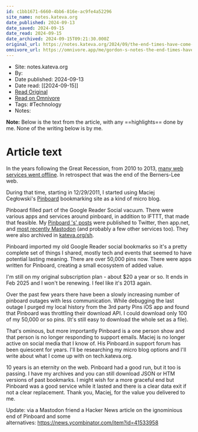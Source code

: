 ```yaml
---
id: c1bb1671-6660-4bb6-816e-ac9fe4a52296
site_name: notes.kateva.org
date_published: 2024-09-13
date_saved: 2024-09-15
date_read: 2024-09-15
date_archived: 2024-09-15T09:21:30.000Z
original_url: https://notes.kateva.org/2024/09/the-end-times-have-come-for-pinboardin.html
omnivore_url: https://omnivore.app/me/gordon-s-notes-the-end-times-have-come-for-the-pinboard-in-bookm-191f4fc7986
---
```


 - Site: notes.kateva.org
 - By: 
 - Date published: 2024-09-13
 - Date read: [[2024-09-15]]
 - [Read Original](https://notes.kateva.org/2024/09/the-end-times-have-come-for-pinboardin.html)
 - [Read on Omnivore](https://omnivore.app/me/gordon-s-notes-the-end-times-have-come-for-the-pinboard-in-bookm-191f4fc7986)
 - Tags:  #Technology 
 - Notes: 

**Note:** Below is the text from the article, with any ==highlights== done by me. None of the writing below is by me.

# Article text
<DIV id="readability-content"><DIV data-omnivore-anchor-idx="1" class="page" id="readability-page-1"><div data-omnivore-anchor-idx="2" id="Blog1" data-version="1" itemprop="blogPost" itemscope="itemscope" itemtype="http://schema.org/BlogPosting">
<meta data-omnivore-anchor-idx="3" content="5587346" itemprop="blogId">
<meta data-omnivore-anchor-idx="4" content="8877579624898161617" itemprop="postId">


<div data-omnivore-anchor-idx="5" id="post-body-8877579624898161617" itemprop="description articleBody">
<p data-omnivore-anchor-idx="6">In the years following the Great Recession, from 2010 to 2013, <a data-omnivore-anchor-idx="7" href="https://notes.kateva.org/2013/04/the-net-is-forest-it-has-fires.html">many web services went offline</a>. In retrospect that was the end of the Berners-Lee web.</p><p data-omnivore-anchor-idx="8">During that time, starting in 12/29/2011, I started using Maciej Cegłowski's&nbsp;<a data-omnivore-anchor-idx="9" href="http://pinboard.in/">Pinboard</a>&nbsp;bookmarking site as a kind of micro blog.&nbsp;</p><p data-omnivore-anchor-idx="10">Pinboard filled part of the Google Reader Social vacuum. There were various apps and services around pinboard, in addition to IFTTT, that made that feasible. My <a data-omnivore-anchor-idx="11" href="https://pinboard.in/u:jgordon/t:s">Pinboard 's' posts</a> were published to Twitter, then app.net, and <a data-omnivore-anchor-idx="12" href="https://tech.kateva.org/2023/01/using-ifttt-webhook-to-post-rss-feed.html">most recently Mastodon</a> (and probably a few other services too). They were also archived in <a data-omnivore-anchor-idx="13" href="http://kateva.org/sh">kateva.org/sh</a>.&nbsp;</p><p data-omnivore-anchor-idx="14">Pinboard imported my old Google Reader social bookmarks so it's a pretty complete set of things I shared, mostly tech and events that seemed to have potential lasting meaning. There are over 50,000 pins now. There were apps written for Pinboard, creating a small ecosystem of added value.</p><p data-omnivore-anchor-idx="15">I'm still on my original subscription plan - about $20 a year or so. It ends in Feb 2025 and I won't be renewing. I feel like it's 2013 again.</p><p data-omnivore-anchor-idx="16">Over the past few years there have been a slowly increasing number of pinboard outages with less communication. While debugging the last outage I purged my local history from the 3rd party Pins iOS app and found that Pinboard was throttling their download API. I could download only 100 of my 50,000 or so pins. (It's still easy to download the whole set as a file).&nbsp;</p><p data-omnivore-anchor-idx="17">That's ominous, but more importantly Pinboard is a one person show and that person is no longer responding to support emails. Maciej is no longer active on social media that I know of. His Pinboard.in support forum has been quiescent for years. I'll be researching my micro blog options and I'll write about what I come up with on tech.kateva.org.&nbsp;</p><p data-omnivore-anchor-idx="18">10 years is an eternity on the web. Pinboard had a good run, but it too is passing. I have my archives and you can still download JSON or HTM versions of past bookmarks. I might wish for a more graceful end but Pinboard was a good service while it lasted and there is a clear data exit if not a clear replacement. Thank you, Maciej, for the value you delivered to me.</p><p data-omnivore-anchor-idx="19">Update: via a Mastodon friend a Hacker News article on the ignominious end of Pinboard and some alternatives:&nbsp;<a data-omnivore-anchor-idx="20" href="https://news.ycombinator.com/item?id=41533958">https://news.ycombinator.com/item?id=41533958</a></p>

</div>

</div></DIV></DIV>